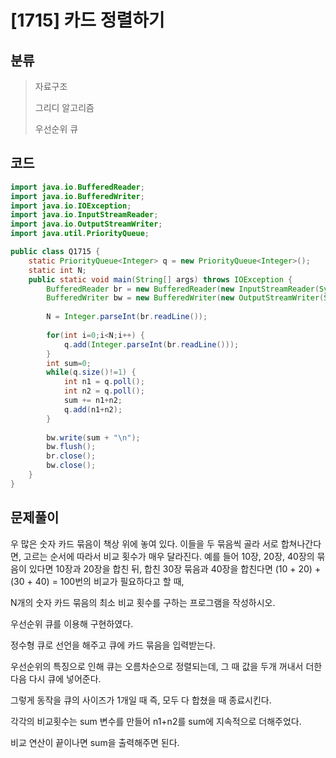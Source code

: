 # [1715] 카드 정렬하기

## 분류
> 자료구조
>
> 그리디 알고리즘
>
> 우선순위 큐

## 코드
```java
import java.io.BufferedReader;
import java.io.BufferedWriter;
import java.io.IOException;
import java.io.InputStreamReader;
import java.io.OutputStreamWriter;
import java.util.PriorityQueue;

public class Q1715 {
	static PriorityQueue<Integer> q = new PriorityQueue<Integer>();
	static int N;
	public static void main(String[] args) throws IOException {
		BufferedReader br = new BufferedReader(new InputStreamReader(System.in));
		BufferedWriter bw = new BufferedWriter(new OutputStreamWriter(System.out));
		
		N = Integer.parseInt(br.readLine());
		
		for(int i=0;i<N;i++) {
			q.add(Integer.parseInt(br.readLine()));
		}
		int sum=0;
		while(q.size()!=1) {
			int n1 = q.poll();
			int n2 = q.poll();
			sum += n1+n2;
			q.add(n1+n2);
		}
		
		bw.write(sum + "\n");
		bw.flush();
		br.close();
		bw.close();
	}
}

```

## 문제풀이

우 많은 숫자 카드 묶음이 책상 위에 놓여 있다. 이들을 두 묶음씩 골라 서로 합쳐나간다면, 고르는 순서에 따라서 비교 횟수가 매우 달라진다. 예를 들어 10장, 20장, 40장의 묶음이 있다면 10장과 20장을 합친 뒤, 합친 30장 묶음과 40장을 합친다면 (10 + 20) + (30 + 40) = 100번의 비교가 필요하다고 할 때,

N개의 숫자 카드 묶음의 최소 비교 횟수를 구하는 프로그램을 작성하시오.

우선순위 큐를 이용해 구현하였다.

정수형 큐로 선언을 해주고 큐에 카드 묶음을 입력받는다.

우선순위의 특징으로 인해 큐는 오름차순으로 정렬되는데, 그 때 값을 두개 꺼내서 더한다음 다시 큐에 넣어준다.  

그렇게 동작을 큐의 사이즈가 1개일 때 즉, 모두 다 합쳤을 때 종료시킨다. 

각각의 비교횟수는 sum 변수를 만들어 n1+n2를 sum에 지속적으로 더해주었다.

비교 연산이 끝이나면 sum을 출력해주면 된다.

